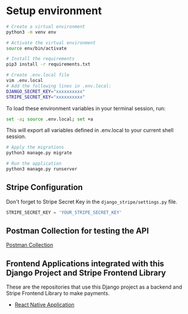 # Setup environment

```bash
# Create a virtual environment
python3 -m venv env
````

```bash
# Activate the virtual environment
source env/bin/activate
```

```bash
# Install the requirements
pip3 install -r requirements.txt
```

```bash
# Create .env.local file
vim .env.local
# Add the following lines in .env.local:
DJANGO_SECRET_KEY="xxxxxxxxxx"
STRIPE_SECRET_KEY="xxxxxxxxxx"
```

To load these environment variables in your terminal session, run:

```bash
set -a; source .env.local; set +a
```
This will export all variables defined in .env.local to your current shell session.


```bash
# Apply the migrations
python3 manage.py migrate
```


```bash
# Run the application
python3 manage.py runserver
```

## Stripe Configuration

Don't forget to Stripe Secret Key in the `django_stripe/settings.py` file.

```python
STRIPE_SECRET_KEY = 'YOUR_STRIPE_SECRET_KEY'
```

## Postman Collection for testing the API

[Postman Collection](./django-stripe.postman_collection.json)


## Frontend Applications integrated with this Django Project and Stripe Frontend Library

These are the repositories that use this Django project as a backend and Stripe Frontend Library to make payments.

- [React Native Application](https://github.com/Alexon1999/react-native-stripe)